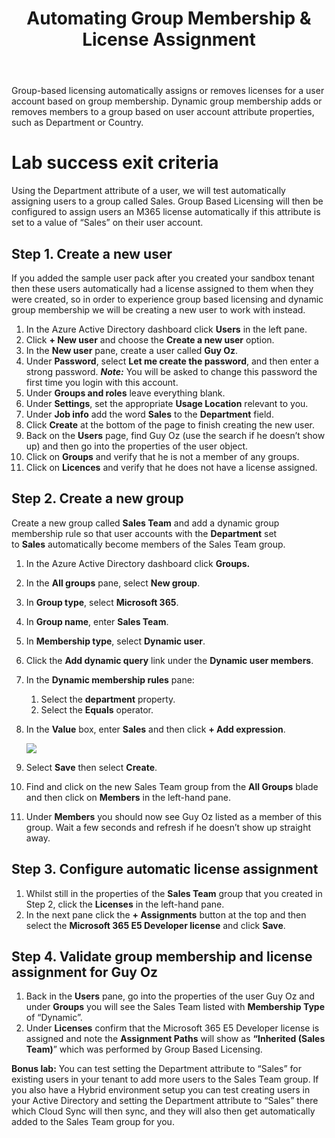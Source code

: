 ﻿---
id: license
title: Automating Group Membership & License Assignment 
sidebar_label: 10. Automate License Assignment
slug: /license
---




Group-based licensing automatically assigns or removes licenses for a user account based on group membership. Dynamic group membership adds or removes members to a group based on user account attribute properties, such as Department or Country. 
#
# Lab success exit criteria
Using the Department attribute of a user, we will test automatically assigning users to a group called Sales. Group Based Licensing will then be configured to assign users an M365 license automatically if this attribute is set to a value of “Sales” on their user account. 
## Step 1. Create a new user
If you added the sample user pack after you created your sandbox tenant then these users automatically had a license assigned to them when they were created, so in order to experience group based licensing and dynamic group membership we will be creating a new user to work with instead.

1. In the Azure Active Directory dashboard click **Users** in the left pane.
1. Click **+ New user** and choose the **Create a new user** option.
1. In the **New user** pane, create a user called **Guy Oz**.
1. Under **Password**, select **Let me create the password**, and then enter a strong password. ***Note:*** You will be asked to change this password the first time you login with this account.
1. Under **Groups and roles** leave everything blank.
1. Under **Settings**, set the appropriate **Usage Location** relevant to you.
1. Under **Job info** add the word **Sales** to the **Department** field.
1. Click **Create** at the bottom of the page to finish creating the new user.
1. Back on the **Users** page, find Guy Oz (use the search if he doesn’t show up) and then go into the properties of the user object.
1. Click on **Groups** and verify that he is not a member of any groups.
1. Click on **Licences** and verify that he does not have a license assigned.

## Step 2. Create a new group
Create a new group called **Sales Team** and add a dynamic group membership rule so that user accounts with the **Department** set to **Sales** automatically become members of the Sales Team group.

1. In the Azure Active Directory dashboard click **Groups.**
1. In the **All groups** pane, select **New group**.
1. In **Group type**, select **Microsoft 365**.
1. In **Group name**, enter **Sales Team**.
1. In **Membership type**, select **Dynamic user**.
1. Click the **Add dynamic query** link under the **Dynamic user members**.
1. In the **Dynamic membership rules** pane:
   1. Select the **department** property.
   1. Select the **Equals** operator.
1. In the **Value** box, enter **Sales** and then click **+ Add expression**.

   ![](img/license.001.png)
1. Select **Save** then select **Create**.
1. Find and click on the new Sales Team group from the **All Groups** blade and then click on **Members** in the left-hand pane.
1. Under **Members** you should now see Guy Oz listed as a member of this group. Wait a few seconds and refresh if he doesn’t show up straight away.

## Step 3. Configure automatic license assignment
1. Whilst still in the properties of the **Sales Team** group that you created in Step 2, click the **Licenses** in the left-hand pane.
1. In the next pane click the **+ Assignments** button at the top and then select the **Microsoft 365 E5 Developer license** and click **Save**.
## Step 4. Validate group membership and license assignment for Guy Oz
1. Back in the **Users** pane, go into the properties of the user Guy Oz and under **Groups** you will see the Sales Team listed with **Membership Type** of “Dynamic”.
1. Under **Licenses** confirm that the Microsoft 365 E5 Developer license is assigned and note the **Assignment Paths** will show as **“Inherited (Sales Team)**” which was performed by Group Based Licensing.

**Bonus lab:** You can test setting the Department attribute to “Sales” for existing users in your tenant to add more users to the Sales Team group. If you also have a Hybrid environment setup you can test creating users in your Active Directory and setting the Department attribute to “Sales” there which Cloud Sync will then sync, and they will also then get automatically added to the Sales Team group for you. 

